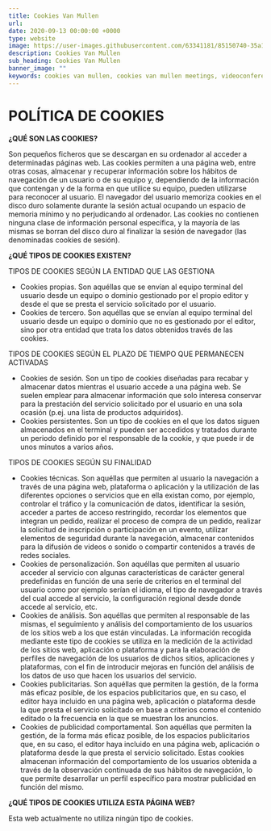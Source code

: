 ```yaml
---
title: Cookies Van Mullen
url:
date: 2020-09-13 00:00:00 +0000
type: website
image: https://user-images.githubusercontent.com/63341181/85150740-35a11400-b253-11ea-9a7d-fd3fffc300c0.png
description: Cookies Van Mullen
sub_heading: Cookies Van Mullen
banner_image: ""
keywords: cookies van mullen, cookies van mullen meetings, videoconferencias, videollamadas seguras
---
```


# **POLÍTICA DE COOKIES**

**¿QUÉ SON LAS COOKIES?**

Son pequeños ficheros que se descargan en su ordenador al acceder a determinadas páginas web. Las cookies permiten a una página web, entre otras cosas, almacenar y recuperar información sobre los hábitos de navegación de un usuario o de su equipo y, dependiendo de la información que contengan y de la forma en que utilice su equipo, pueden utilizarse para reconocer al usuario. El navegador del usuario memoriza cookies en el disco duro solamente durante la sesión actual ocupando un espacio de memoria mínimo y no perjudicando al ordenador. Las cookies no contienen ninguna clase de información personal específica, y la mayoría de las mismas se borran del disco duro al finalizar la sesión de navegador (las denominadas cookies de sesión).

**¿QUÉ TIPOS DE COOKIES EXISTEN?**

TIPOS DE COOKIES SEGÚN LA ENTIDAD QUE LAS GESTIONA

*   Cookies propias. Son aquéllas que se envían al equipo terminal del usuario desde un equipo o dominio gestionado por el propio editor y desde el que se presta el servicio solicitado por el usuario.
*   Cookies de tercero. Son aquéllas que se envían al equipo terminal del usuario desde un equipo o dominio que no es gestionado por el editor, sino por otra entidad que trata los datos obtenidos través de las cookies.

TIPOS DE COOKIES SEGÚN EL PLAZO DE TIEMPO QUE PERMANECEN ACTIVADAS

*   Cookies de sesión. Son un tipo de cookies diseñadas para recabar y almacenar datos mientras el usuario accede a una página web. Se suelen emplear para almacenar información que solo interesa conservar para la prestación del servicio solicitado por el usuario en una sola ocasión (p.ej. una lista de productos adquiridos).
*   Cookies persistentes. Son un tipo de cookies en el que los datos siguen almacenados en el terminal y pueden ser accedidos y tratados durante un periodo definido por el responsable de la cookie, y que puede ir de unos minutos a varios años.

TIPOS DE COOKIES SEGÚN SU FINALIDAD

*   Cookies técnicas. Son aquéllas que permiten al usuario la navegación a través de una página web, plataforma o aplicación y la utilización de las diferentes opciones o servicios que en ella existan como, por ejemplo, controlar el tráfico y la comunicación de datos, identificar la sesión, acceder a partes de acceso restringido, recordar los elementos que integran un pedido, realizar el proceso de compra de un pedido, realizar la solicitud de inscripción o participación en un evento, utilizar elementos de seguridad durante la navegación, almacenar contenidos para la difusión de videos o sonido o compartir contenidos a través de redes sociales.
*   Cookies de personalización. Son aquéllas que permiten al usuario acceder al servicio con algunas características de carácter general predefinidas en función de una serie de criterios en el terminal del usuario como por ejemplo serían el idioma, el tipo de navegador a través del cual accede al servicio, la configuración regional desde donde accede al servicio, etc.
*   Cookies de análisis. Son aquéllas que permiten al responsable de las mismas, el seguimiento y análisis del comportamiento de los usuarios de los sitios web a los que están vinculadas. La información recogida mediante este tipo de cookies se utiliza en la medición de la actividad de los sitios web, aplicación o plataforma y para la elaboración de perfiles de navegación de los usuarios de dichos sitios, aplicaciones y plataformas, con el fin de introducir mejoras en función del análisis de los datos de uso que hacen los usuarios del servicio.
*   Cookies publicitarias. Son aquéllas que permiten la gestión, de la forma más eficaz posible, de los espacios publicitarios que, en su caso, el editor haya incluido en una página web, aplicación o plataforma desde la que presta el servicio solicitado en base a criterios como el contenido editado o la frecuencia en la que se muestran los anuncios.
*   Cookies de publicidad comportamental. Son aquéllas que permiten la gestión, de la forma más eficaz posible, de los espacios publicitarios que, en su caso, el editor haya incluido en una página web, aplicación o plataforma desde la que presta el servicio solicitado. Estas cookies almacenan información del comportamiento de los usuarios obtenida a través de la observación continuada de sus hábitos de navegación, lo que permite desarrollar un perfil específico para mostrar publicidad en función del mismo.

**¿QUÉ TIPOS DE COOKIES UTILIZA ESTA PÁGINA WEB?**

Esta web actualmente no utiliza ningún tipo de cookies.
